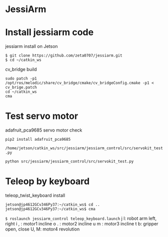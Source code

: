 # JessiArm
# Install jessiarm code
 jessiarm install on Jetson
```$ cd ~/catkin_ws/src
$ git clone https://github.com/zeta0707/jessiarm.git
$ cd ~/catkin_ws
```
cv_bridge build
```cd ~/Downloads/opencvDownTo34
sudo patch -p1 /opt/ros/melodic/share/cv_bridge/cmake/cv_bridgeConfig.cmake -p1 < cv_brige.patch
cd ~/catkin_ws
cma
```
# Test servo motor
adafruit_pca9685 servo motor check
```sudo apt install python-pip -y
pip2 install adafruit_pca9685
```
```/home/jetson/catkin_ws/src/jessiarm/jessiarm_control/src/servokit_test.py ```
```cd ~/catkin_ws
python src/jessiarm/jessiarm_control/src/servokit_test.py
```
# Teleop by keyboard
teleop_twist_keyboard install
```jetson@jp4612GCv346Py37:~/catkin_ws$ git clone https://github.com/ros-teleop/teleop_twist_keyboard.git
jetson@jp4612GCv346Py37:~/catkin_ws$ cd ..
jetson@jp4612GCv346Py37:~/catkin_ws$ cma
```
```$ roslaunch jessiarm_control teleop_keyboard.launch```
j l: robot arm left, right
i , : motor1 incline
o . : motor2 incline
u m : motor3 incline
t b: gripper open, close
U, M: motor4 revolution
